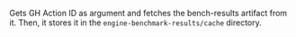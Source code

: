 Gets GH Action ID as argument and fetches the bench-results artifact from it.
Then, it stores it in the `engine-benchmark-results/cache` directory.
